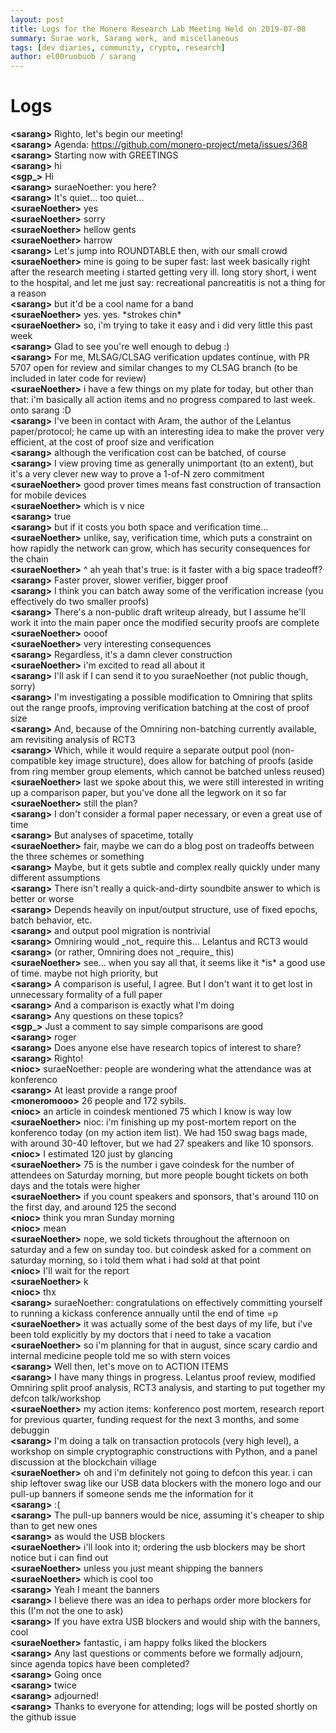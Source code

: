 ```yaml
---
layout: post
title: Logs for the Monero Research Lab Meeting Held on 2019-07-08
summary: Surae work, Sarang work, and miscellaneous
tags: [dev diaries, community, crypto, research]
author: el00ruobuob / sarang
---
```


# Logs  

**\<sarang>** Righto, let's begin our meeting!  
**\<sarang>** Agenda: https://github.com/monero-project/meta/issues/368  
**\<sarang>** Starting now with GREETINGS  
**\<sarang>** hi  
**\<sgp\_>** Hi  
**\<sarang>** suraeNoether: you here?  
**\<sarang>** It's quiet... too quiet...  
**\<suraeNoether>** yes  
**\<suraeNoether>** sorry  
**\<suraeNoether>** hellow gents  
**\<suraeNoether>** harrow  
**\<sarang>** Let's jump into ROUNDTABLE then, with our small crowd  
**\<suraeNoether>** mine is going to be super fast: last week basically right after the research meeting i started getting very ill. long story short, i went to the hospital, and let me just say: recreational pancreatitis is not a thing for a reason  
**\<sarang>** but it'd be a cool name for a band  
**\<suraeNoether>** yes. yes. \*strokes chin\*  
**\<suraeNoether>** so, i'm trying to take it easy and i did very little this past week  
**\<sarang>** Glad to see you're well enough to debug :)  
**\<sarang>** For me, MLSAG/CLSAG verification updates continue, with PR 5707 open for review and similar changes to my CLSAG branch (to be included in later code for review)  
**\<suraeNoether>** i have a few things on my plate for today, but other than that: i'm basically all action items and no progress compared to last week. onto sarang :D  
**\<sarang>** I've been in contact with Aram, the author of the Lelantus paper/protocol; he came up with an interesting idea to make the prover very efficient, at the cost of proof size and verification  
**\<sarang>** although the verification cost can be batched, of course  
**\<sarang>** I view proving time as generally unimportant (to an extent), but it's a very clever new way to prove a 1-of-N zero commitment  
**\<suraeNoether>** good prover times means fast construction of transaction for mobile devices  
**\<suraeNoether>** which is v nice  
**\<sarang>** true  
**\<sarang>** but if it costs you both space and verification time...  
**\<suraeNoether>** unlike, say, verification time, which puts a constraint on how rapidly the network can grow, which has security consequences for the chain  
**\<suraeNoether>** ^ ah yeah that's true: is it faster with a big space tradeoff?  
**\<sarang>** Faster prover, slower verifier, bigger proof  
**\<sarang>** I think you can batch away some of the verification increase (you effectively do two smaller proofs)  
**\<sarang>** There's a non-public draft writeup already, but I assume he'll work it into the main paper once the modified security proofs are complete  
**\<suraeNoether>** oooof  
**\<suraeNoether>** very interesting consequences  
**\<sarang>** Regardless, it's a damn clever construction  
**\<suraeNoether>** i'm excited to read all about it  
**\<sarang>** I'll ask if I can send it to you suraeNoether (not public though, sorry)  
**\<sarang>** I'm investigating a possible modification to Omniring that splits out the range proofs, improving verification batching at the cost of proof size  
**\<sarang>** And, because of the Omniring non-batching currently available, am revisiting analysis of RCT3  
**\<sarang>** Which, while it would require a separate output pool (non-compatible key image structure), does allow for batching of proofs (aside from ring member group elements, which cannot be batched unless reused)  
**\<suraeNoether>** last we spoke about this, we were still interested in writing up a comparison paper, but you've done all the legwork on it so far  
**\<suraeNoether>** still the plan?  
**\<sarang>** I don't consider a formal paper necessary, or even a great use of time  
**\<sarang>** But analyses of spacetime, totally  
**\<suraeNoether>** fair, maybe we can do a blog post on tradeoffs between the three schemes or something  
**\<sarang>** Maybe, but it gets subtle and complex really quickly under many different assumptions  
**\<sarang>** There isn't really a quick-and-dirty soundbite answer to which is better or worse  
**\<sarang>** Depends heavily on input/output structure, use of fixed epochs, batch behavior, etc.  
**\<sarang>** and output pool migration is nontrivial  
**\<sarang>** Omniring would \_not\_ require this... Lelantus and RCT3 would  
**\<sarang>** (or rather, Omniring does not \_require\_ this)  
**\<suraeNoether>** see... when you say all that, it seems like it \*is\* a good use of time. maybe not high priority, but  
**\<sarang>** A comparison is useful, I agree. But I don't want it to get lost in unnecessary formality of a full paper  
**\<sarang>** And a comparison is exactly what I'm doing  
**\<sarang>** Any questions on these topics?  
**\<sgp\_>** Just a comment to say simple comparisons are good  
**\<sarang>** roger  
**\<sarang>** Does anyone else have research topics of interest to share?  
**\<sarang>** Righto!  
**\<nioc>** suraeNoether: people are wondering what the attendance was at konferenco  
**\<sarang>** At least provide a range proof  
**\<moneromooo>** 26 people and 172 sybils.  
**\<nioc>** an article in coindesk mentioned 75 which I know is way low  
**\<suraeNoether>** nioc: i'm finishing up my post-mortem report on the konferenco today (on my action item list). We had 150 swag bags made, with around 30-40 leftover, but we had 27 speakers and like 10 sponsors.  
**\<nioc>** I estimated 120 just by glancing  
**\<suraeNoether>** 75 is the number i gave coindesk for the number of attendees on Saturday morning, but more people bought tickets on both days and the totals were higher  
**\<suraeNoether>** if you count speakers and sponsors, that's around 110 on the first day, and around 125 the second  
**\<nioc>** think you mran Sunday morning  
**\<nioc>** mean  
**\<suraeNoether>** nope, we sold tickets throughout the afternoon on saturday and a few on sunday too. but coindesk asked for a comment on saturday morning, so i told them what i had sold at that point  
**\<nioc>** I'll wait for the report  
**\<suraeNoether>** k  
**\<nioc>** thx  
**\<sarang>** suraeNoether: congratulations on effectively committing yourself to running a kickass conference annually until the end of time =p  
**\<suraeNoether>** it was actually some of the best days of my life, but i've been told explicitly by my doctors that i need to take a vacation  
**\<suraeNoether>** so i'm planning for that in august, since scary cardio and internal medicine people told me so with stern voices  
**\<sarang>** Well then, let's move on to ACTION ITEMS  
**\<sarang>** I have many things in progress. Lelantus proof review, modified Omniring split proof analysis, RCT3 analysis, and starting to put together my defcon talk/workshop  
**\<suraeNoether>** my action items: konferenco post mortem, research report for previous quarter, funding request for the next 3 months, and some debuggin  
**\<sarang>** I'm doing a talk on transaction protocols (very high level), a workshop on simple cryptographic constructions with Python, and a panel discussion at the blockchain village  
**\<suraeNoether>** oh and i'm definitely not going to defcon this year. i can ship leftover swag like our USB data blockers with the monero logo and our pull-up banners if someone sends me the information for it  
**\<sarang>** :(  
**\<sarang>** The pull-up banners would be nice, assuming it's cheaper to ship than to get new ones  
**\<sarang>** as would the USB blockers  
**\<suraeNoether>** i'll look into it; ordering the usb blockers may be short notice but i can find out  
**\<suraeNoether>** unless you just meant shipping the banners  
**\<suraeNoether>** which is cool too  
**\<sarang>** Yeah I meant the banners  
**\<sarang>** I believe there was an idea to perhaps order more blockers for this (I'm not the one to ask)  
**\<sarang>** If you have extra USB blockers and would ship with the banners, cool  
**\<suraeNoether>** fantastic, i am happy folks liked the blockers  
**\<sarang>** Any last questions or comments before we formally adjourn, since agenda topics have been completed?  
**\<sarang>** Going once  
**\<sarang>** twice  
**\<sarang>** adjourned!  
**\<sarang>** Thanks to everyone for attending; logs will be posted shortly on the github issue  
